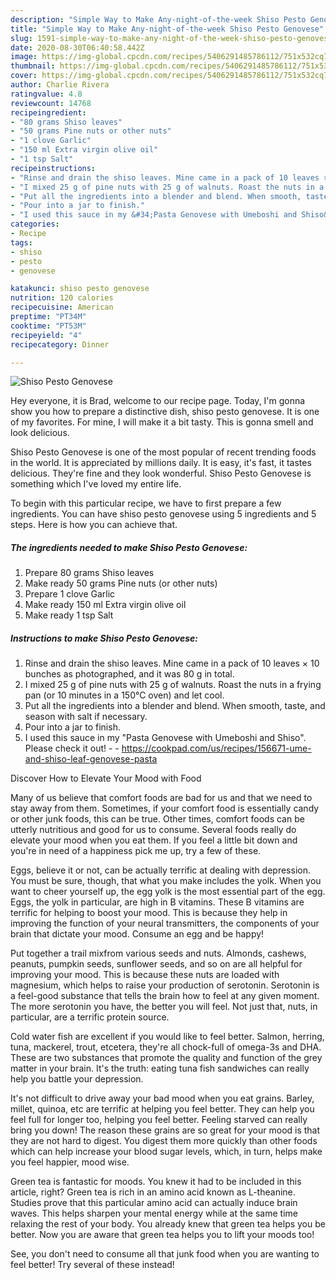 ```yaml
---
description: "Simple Way to Make Any-night-of-the-week Shiso Pesto Genovese"
title: "Simple Way to Make Any-night-of-the-week Shiso Pesto Genovese"
slug: 1591-simple-way-to-make-any-night-of-the-week-shiso-pesto-genovese
date: 2020-08-30T06:40:58.442Z
image: https://img-global.cpcdn.com/recipes/5406291485786112/751x532cq70/shiso-pesto-genovese-recipe-main-photo.jpg
thumbnail: https://img-global.cpcdn.com/recipes/5406291485786112/751x532cq70/shiso-pesto-genovese-recipe-main-photo.jpg
cover: https://img-global.cpcdn.com/recipes/5406291485786112/751x532cq70/shiso-pesto-genovese-recipe-main-photo.jpg
author: Charlie Rivera
ratingvalue: 4.8
reviewcount: 14768
recipeingredient:
- "80 grams Shiso leaves"
- "50 grams Pine nuts or other nuts"
- "1 clove Garlic"
- "150 ml Extra virgin olive oil"
- "1 tsp Salt"
recipeinstructions:
- "Rinse and drain the shiso leaves. Mine came in a pack of 10 leaves × 10 bunches as photographed, and it was 80 g in total."
- "I mixed 25 g of pine nuts with 25 g of walnuts. Roast the nuts in a frying pan (or 10 minutes in a 150℃ oven) and let cool."
- "Put all the ingredients into a blender and blend. When smooth, taste, and season with salt if necessary."
- "Pour into a jar to finish."
- "I used this sauce in my &#34;Pasta Genovese with Umeboshi and Shiso&#34;. Please check it out!  https://cookpad.com/us/recipes/156671-ume-and-shiso-leaf-genovese-pasta"
categories:
- Recipe
tags:
- shiso
- pesto
- genovese

katakunci: shiso pesto genovese 
nutrition: 120 calories
recipecuisine: American
preptime: "PT34M"
cooktime: "PT53M"
recipeyield: "4"
recipecategory: Dinner

---
```



![Shiso Pesto Genovese](https://img-global.cpcdn.com/recipes/5406291485786112/751x532cq70/shiso-pesto-genovese-recipe-main-photo.jpg)

Hey everyone, it is Brad, welcome to our recipe page. Today, I'm gonna show you how to prepare a distinctive dish, shiso pesto genovese. It is one of my favorites. For mine, I will make it a bit tasty. This is gonna smell and look delicious.



Shiso Pesto Genovese is one of the most popular of recent trending foods in the world. It is appreciated by millions daily. It is easy, it's fast, it tastes delicious. They're fine and they look wonderful. Shiso Pesto Genovese is something which I've loved my entire life.


To begin with this particular recipe, we have to first prepare a few ingredients. You can have shiso pesto genovese using 5 ingredients and 5 steps. Here is how you can achieve that.

<!--inarticleads1-->

##### The ingredients needed to make Shiso Pesto Genovese:

1. Prepare 80 grams Shiso leaves
1. Make ready 50 grams Pine nuts (or other nuts)
1. Prepare 1 clove Garlic
1. Make ready 150 ml Extra virgin olive oil
1. Make ready 1 tsp Salt




<!--inarticleads2-->

##### Instructions to make Shiso Pesto Genovese:

1. Rinse and drain the shiso leaves. Mine came in a pack of 10 leaves × 10 bunches as photographed, and it was 80 g in total.
1. I mixed 25 g of pine nuts with 25 g of walnuts. Roast the nuts in a frying pan (or 10 minutes in a 150℃ oven) and let cool.
1. Put all the ingredients into a blender and blend. When smooth, taste, and season with salt if necessary.
1. Pour into a jar to finish.
1. I used this sauce in my &#34;Pasta Genovese with Umeboshi and Shiso&#34;. Please check it out! -  - https://cookpad.com/us/recipes/156671-ume-and-shiso-leaf-genovese-pasta




Discover How to Elevate Your Mood with Food


Many of us believe that comfort foods are bad for us and that we need to stay away from them. Sometimes, if your comfort food is essentially candy or other junk foods, this can be true. Other times, comfort foods can be utterly nutritious and good for us to consume. Several foods really do elevate your mood when you eat them. If you feel a little bit down and you're in need of a happiness pick me up, try a few of these.

Eggs, believe it or not, can be actually terrific at dealing with depression. You must be sure, though, that what you make includes the yolk. When you want to cheer yourself up, the egg yolk is the most essential part of the egg. Eggs, the yolk in particular, are high in B vitamins. These B vitamins are terrific for helping to boost your mood. This is because they help in improving the function of your neural transmitters, the components of your brain that dictate your mood. Consume an egg and be happy!

Put together a trail mixfrom various seeds and nuts. Almonds, cashews, peanuts, pumpkin seeds, sunflower seeds, and so on are all helpful for improving your mood. This is because these nuts are loaded with magnesium, which helps to raise your production of serotonin. Serotonin is a feel-good substance that tells the brain how to feel at any given moment. The more serotonin you have, the better you will feel. Not just that, nuts, in particular, are a terrific protein source.

Cold water fish are excellent if you would like to feel better. Salmon, herring, tuna, mackerel, trout, etcetera, they're all chock-full of omega-3s and DHA. These are two substances that promote the quality and function of the grey matter in your brain. It's the truth: eating tuna fish sandwiches can really help you battle your depression. 

It's not difficult to drive away your bad mood when you eat grains. Barley, millet, quinoa, etc are terrific at helping you feel better. They can help you feel full for longer too, helping you feel better. Feeling starved can really bring you down! The reason these grains are so great for your mood is that they are not hard to digest. You digest them more quickly than other foods which can help increase your blood sugar levels, which, in turn, helps make you feel happier, mood wise.

Green tea is fantastic for moods. You knew it had to be included in this article, right? Green tea is rich in an amino acid known as L-theanine. Studies prove that this particular amino acid can actually induce brain waves. This helps sharpen your mental energy while at the same time relaxing the rest of your body. You already knew that green tea helps you be better. Now you are aware that green tea helps you to lift your moods too!

See, you don't need to consume all that junk food when you are wanting to feel better! Try several of these instead!

